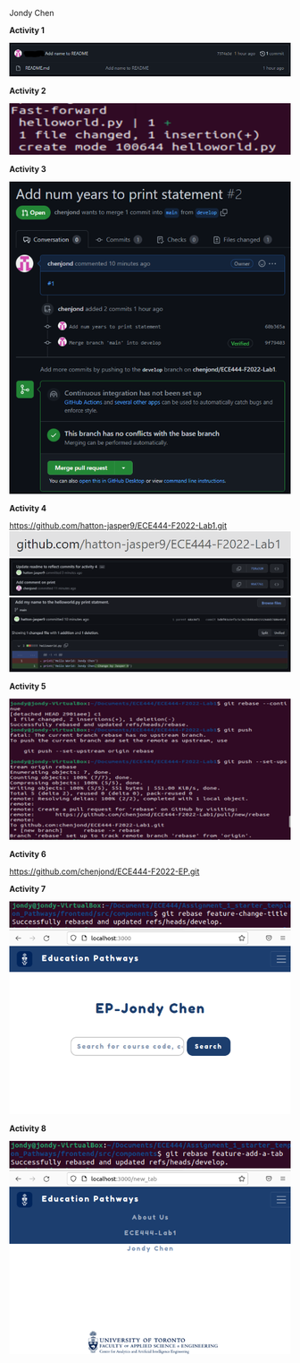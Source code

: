 Jondy Chen

**Activity 1**

![](images/Activity1.png)

**Activity 2**

![](images/Activity2.png)

**Activity 3**

![](images/Activity3.png)

**Activity 4**

https://github.com/hatton-jasper9/ECE444-F2022-Lab1.git
![](images/Activity4a.png)
![](images/Activity4c.png)
![](images/Activity4b.png)

**Activity 5**

![](images/Activity5.png)

**Activity 6**

https://github.com/chenjond/ECE444-F2022-EP.git

**Activity 7**

![](images/Activity7a.png)
![](images/Activity7b.png)

**Activity 8**

![](images/Activity8a.png)
![](images/Activity8b.png)
